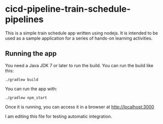 # cicd-pipeline-train-schedule-pipelines

This is a simple train schedule app written using nodejs. It is intended to be used as a sample application for a series of hands-on learning activities.


## Running the app

You need a Java JDK 7 or later to run the build. You can run the build like this:

    ./gradlew build

You can run the app with:

    ./gradlew npm_start

Once it is running, you can access it in a browser at [http://localhost:3000](http://localhost:3000)

I am editing this file for testing automatic integration.
